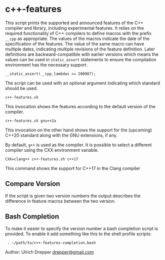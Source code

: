 c++-features
============

This script prints the supported and announced features of the C++
compiler and library, including experimental features.  It relies on the
required functionality of C++ compilers to define macros with
the prefix `__cpp` as appropriate.  The values of the macros indicate
the date of the specification of the features.  The value of the same macro
can have multiple dates, indicating multiple revisions of the feature definition.
Later definitions are backward-compatible with earlier versions which means
the values can be used in `static_assert` statements to ensure
the compilation environment has the necessary support.

    __static_assert(__cpp_lambdas >= 200907);

The script can be used with an optional argument indicating which
standard should be used.

    c++-features.sh

This invocation shows the features according to the default version of the
compiler.

    c++-features.sh gnu++2a

This invocation on the other hand shows the support for the (upcoming) C++20
standard along with the GNU extensions, if any.

By default, `g++` is used as the compiler.  It is possible to select a different
compiler using the CXX environment variable.

    CXX=clang++ c++-features.sh c++17

This command shows the support for C++17 in the Clang compiler


Compare Version
---------------

If the script is given two version numbers the output describes the difference in
feature macros between the two version.


Bash Completion
---------------

To make it easier to specify the version number a bash completion script is provided.
To enable it add something like this to the shell profile scripts:

     . ~/path/to/c++-features-completion.bash

Author: Ulrich Drepper <drepper@gmail.com>

